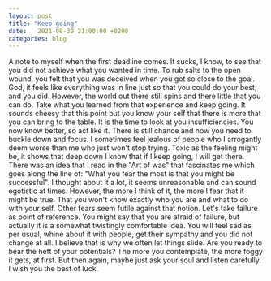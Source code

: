 ```yaml
---
layout: post
title: "Keep going"
date:   2021-08-30 21:00:00 +0200
categories: blog
---
```

A note to myself when the first deadline comes. It sucks, I know, to see that you did not achieve what you wanted in time. To rub salts to the open wound, you felt that you was deceived when you got so close to the goal. God, it feels like everything was in line just so that you could do your best, and you did. However, the world out there still spins and there little that you can do. Take what you learned from that experience and keep going. It sounds cheesy that this point but you know your self that there is more that you can bring to the table. It is the time to look at you insufficiencies. You now know better, so act like it. There is still chance and now you need to buckle down and focus. I sometimes feel jealous of people who I arrogantly deem worse than me who just won't stop trying. Toxic as the feeling might be, it shows that deep down I know that if I keep going, I will get there. There was an idea that I read in the "Art of was" that fascinates me which goes along the line of: "What you fear the most is that you might be successful". I thought about it a lot, it seems unreasonable and can sound egotistic at times. However, the more I think of it, the more I fear that it might be true. That you won't know exactly who you are and what to do with your self. Other fears seem futile against that notion. Let's take failure as point of reference. You might say that you are afraid of failure, but actually it is a somewhat twistingly comfortable idea. You will feel sad as per usual, whine about it with people, get their sympathy and you did not change at all. I believe that is why we often let things slide. Are you ready to bear the heft of your potentials? The more you contemplate, the more foggy it gets, at first. But then again, maybe just ask your soul and listen carefully. I wish you the best of luck.

[jekyll-docs]: https://jekyllrb.com/docs/home
[jekyll-gh]:   https://github.com/jekyll/jekyll
[jekyll-talk]: https://talk.jekyllrb.com/
